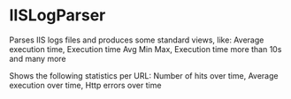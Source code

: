 # IISLogParser
Parses IIS logs files and produces some standard views, like:
  Average execution time,
  Execution time Avg Min Max,
  Execution time more than 10s and many more
  
Shows the following statistics per URL:
  Number of hits over time,
  Average execution over time,
  Http errors over time
